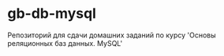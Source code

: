# gb-db-mysql
Репозиторий для сдачи домашних заданий по курсу 'Основы реляционных баз данных. MySQL'
